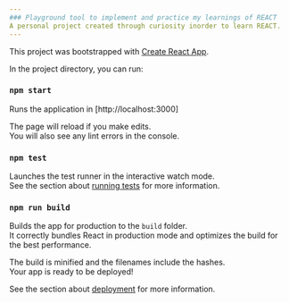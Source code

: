 ```yaml
---
### Playground tool to implement and practice my learnings of REACT 
A personal project created through curiosity inorder to learn REACT.  
---
```


This project was bootstrapped with [Create React App](https://github.com/facebook/create-react-app).


In the project directory, you can run:

### `npm start`

Runs the application in [http://localhost:3000]

The page will reload if you make edits.<br />
You will also see any lint errors in the console.

### `npm test`

Launches the test runner in the interactive watch mode.<br />
See the section about [running tests](https://facebook.github.io/create-react-app/docs/running-tests) for more information.

### `npm run build`

Builds the app for production to the `build` folder.<br />
It correctly bundles React in production mode and optimizes the build for the best performance.

The build is minified and the filenames include the hashes.<br />
Your app is ready to be deployed!

See the section about [deployment](https://facebook.github.io/create-react-app/docs/deployment) for more information.


